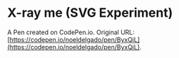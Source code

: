 # X-ray me (SVG Experiment)

A Pen created on CodePen.io. Original URL: [https://codepen.io/noeldelgado/pen/ByxQjL](https://codepen.io/noeldelgado/pen/ByxQjL).


